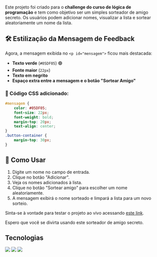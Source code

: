 Este projeto foi criado para o **challenge do curso de lógica de programação** e tem como objetivo ser um simples sorteador de amigo secreto. Os usuários podem adicionar nomes, visualizar a lista e sortear aleatoriamente um nome da lista.

## 🛠️ Estilização da Mensagem de Feedback
Agora, a mensagem exibida no `<p id="mensagem">` ficou mais destacada:
- **Texto verde** (`#05DF05`) 🟢
- **Fonte maior** (`22px`)
- **Texto em negrito**
- **Espaço extra entre a mensagem e o botão "Sortear Amigo"**

### 🌟 Código CSS adicionado:
```css
#mensagem {
    color: #05DF05;
    font-size: 22px;
    font-weight: bold;
    margin-top: 20px;
    text-align: center;
}
.button-container {
    margin-top: 30px;
}
```

## 🚀 Como Usar
1. Digite um nome no campo de entrada.
2. Clique no botão "Adicionar".
3. Veja os nomes adicionados à lista.
4. Clique no botão "Sortear amigo" para escolher um nome aleatoriamente.
5. A mensagem exibirá o nome sorteado e limpará a lista para um novo sorteio.

Sinta-se à vontade para testar o projeto ao vivo acessando [este link](https://challenge-grocha.vercel.app/).

Espero que você se divirta usando este sorteador de amigo secreto.

## Tecnologias
<div>
  <img src="https://img.shields.io/badge/HTML-239120?style=for-the-badge&logo=html5&logoColor=white">
  <img src="https://img.shields.io/badge/CSS-239120?&style=for-the-badge&logo=css3&logoColor=white">
  <img src="https://img.shields.io/badge/JavaScript-F7DF1E?style=for-the-badge&logo=javascript&logoColor=black">
</div>
